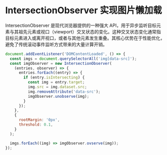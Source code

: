 # IntersectionObserver 实现图片懒加载

IntersectionObserver 是现代浏览器提供的一种强大 API，用于异步监听目标元素与其祖先元素或视口（viewport）交叉状态的变化。这种交叉状态变化通常指目标元素进入或离开视口，或者与其他元素发生重叠。其核心优势在于性能优化，避免了传统滚动事件监听方式带来的大量计算开销。

```js
document.addEventListener('DOMContentLoaded', () => {
  const imgs = document.querySelectorAll('img[data-src]');
  const imgObserver = new IntersectionObserver(
    (entries, observer) => {
      entries.forEach((entry) => {
        if (entry.isIntersecting) {
          const img = entry.target;
          img.src = img.dataset.src;
          img.removeAttribute('data-src');
          imgObserver.unobserve(img);
        }
      });
    },
    {
      rootMargin: '0px',
      threshold: 0.1,
    }
  );

  imgs.forEach((img) => imgObserver.ovserve(img));
});
```
